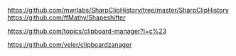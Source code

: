 ﻿https://github.com/mwrlabs/SharpClipHistory/tree/master/SharpClipHistory
https://github.com/ffMathy/Shapeshifter

https://github.com/topics/clipboard-manager?l=c%23

https://github.com/veler/clipboardzanager